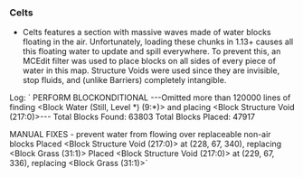 ### Celts
 - Celts features a section with massive waves made of water blocks floating in the air. 
 Unfortunately, loading these chunks in 1.13+ causes all this floating water to update and spill everywhere. 
 To prevent this, an MCEdit filter was used to place blocks on all sides of every piece of water in this map. Structure Voids were used since they are invisible, stop fluids, and (unlike Barriers) completely intangible.
 
Log:
`
PERFORM BLOCKONDITIONAL
---Omitted more than 120000 lines of finding <Block Water (Still, Level \*) (9:\*)> and placing <Block Structure Void (217:0)>---
Total Blocks Found: 63803
Total Blocks Placed: 47917

MANUAL FIXES - prevent water from flowing over replaceable non-air blocks
Placed <Block Structure Void (217:0)> at (228, 67, 340), replacing <Block Grass (31:1)>
Placed <Block Structure Void (217:0)> at (229, 67, 336), replacing <Block Grass (31:1)>`